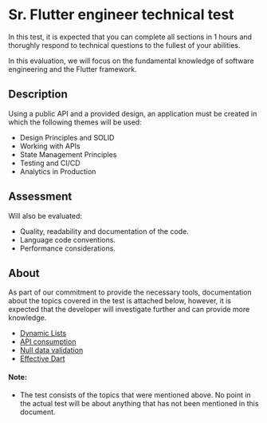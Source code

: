 # Sr. Flutter engineer technical test

In this test, it is expected that you can complete all sections in 1 hours and thorughly respond to technical questions
to the fullest of your abilities.

In this evaluation, we will focus on the fundamental knowledge of software engineering and the Flutter framework.

## Description

Using a public API and a provided design, an application must be created in which the following themes will be used:
- Design Principles and SOLID
- Working with APIs
- State Management Principles
- Testing and CI/CD
- Analytics in Production

## Assessment
Will also be evaluated:
- Quality, readability and documentation of the code.
- Language code conventions.
- Performance considerations.

## About
As part of our commitment to provide the necessary tools, documentation about the topics covered in the test is attached below, however, it is expected that the developer will investigate further and can provide more knowledge.
- [Dynamic Lists](https://esflutter.dev/docs/cookbook/lists/mixed-list)
- [API consumption](https://esflutter.dev/docs/cookbook/networking/fetch-data)
- [Null data validation](https://devjaime.medium.com/dart-null-safety-una-gu%C3%ADa-para-los-tipos-que-no-aceptan-valores-nulos-44767a116da0)
- [Effective Dart](https://dart.dev/guides/language/effective-dart)

#### Note:
- The test consists of the topics that were mentioned above. No point in the actual test will be about anything that has not been mentioned in this document.